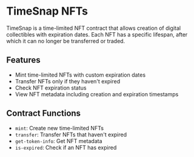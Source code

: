 # TimeSnap NFTs
TimeSnap is a time-limited NFT contract that allows creation of digital collectibles with expiration dates.
Each NFT has a specific lifespan, after which it can no longer be transferred or traded.

## Features
- Mint time-limited NFTs with custom expiration dates
- Transfer NFTs only if they haven't expired
- Check NFT expiration status
- View NFT metadata including creation and expiration timestamps

## Contract Functions
- `mint`: Create new time-limited NFTs
- `transfer`: Transfer NFTs that haven't expired
- `get-token-info`: Get NFT metadata
- `is-expired`: Check if an NFT has expired
